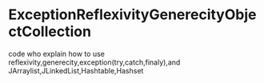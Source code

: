 # ExceptionReflexivityGenerecityObjectCollection
code who explain how to use reflexivity,generecity,exception(try,catch,finaly),and JArraylist,JLinkedList,Hashtable,Hashset
